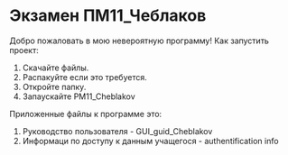 # Экзамен ПМ11_Чеблаков
Добро пожаловать в мою невероятную программу!
Как запустить проект:
1) Скачайте файлы.
2) Распакуйте если это требуется.
3) Откройте папку.
4) Запаускайте PM11_Cheblakov

Приложенные файлы к программе это:
1) Руководство пользователя - GUI_guid_Cheblakov
2) Информаци по доступу к данным учащегося - authentification info
